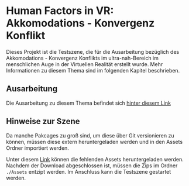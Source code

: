 # Human Factors in VR: Akkomodations - Konvergenz Konflikt

Dieses Projekt ist die Testszene, die für die Ausarbeitung bezüglich des Akkomodations - Konvergenz Konflikts im ultra-nah-Bereich im menschlichen Auge in der Virtuellen Realität erstellt wurde. Mehr Informationen zu diesem Thema sind im folgenden Kapitel beschrieben.

## Ausarbeitung

Die Ausarbeitung zu diesem Thema befindet sich [hinter diesem Link](https://github.com/athaeck/AccoVergKonf_Paper)


## Hinweise zur Szene

Da manche Pakcages zu groß sind, um diese über Git versionieren zu können, müssen diese extern heruntergeladen werden und in den Assets Ordner importiert werden.

Unter diesem [Link](https://drive.google.com/drive/folders/1KzXZWkf2XbAvV2i6zYZXaQ9OCM6LVZyi?usp=sharing) können die fehlenden Assets heruntergeladen werden. Nachdem der Download abgeschlossen ist, müssen die Zips im Ordner ```./Assets``` entzipt werden. Im Anschluss kann die Testszene gestartet werden.


